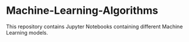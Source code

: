 # Machine-Learning-Algorithms
This repository contains Jupyter Notebooks containing different Machine Learning models.
